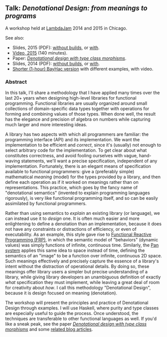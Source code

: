 ## Talk: *Denotational Design: from meanings to programs*

A workshop held at [LambdaJam](http://lambdajam.com) 2014 and 2015 in Chicago.

See also:

*   Slides, 2015 (PDF): [without builds](http://conal.net/talks/denotational-design-lambdajam-2015.pdf), or [with](http://conal.net/talks/denotational-design-lambdajam-2015-with-builds.pdf).
*   [Video, 2015](https://www.youtube.com/watch?v=bmKYiUOEo2A) (140 minutes).
*   Paper: [*Denotational design with type class morphisms*](http://conal.net/papers/type-class-morphisms/).
*   Slides, 2014 (PDF): [without builds](http://conal.net/talks/denotational-design-lambdajam-2014.pdf), or [with](http://conal.net/talks/denotational-design-lambdajam-2014-with-builds.pdf).
*   [Shorter (1-hour) BayHac version](https://github.com/conal/talk-2014-bayhac-denotational-design) with different examples, with video.

### Abstract

In this talk, I'll share a methodology that I have applied many times over the last 20+ years when designing high-level libraries for functional programming.
Functional libraries are usually organized around small collections of domain-specific data types together with operations for forming and combining values of those types.
When done well, the result has the elegance and precision of algebra on numbers while capturing much larger and more interesting ideas.

A library has two aspects with which all programmers are familiar: the programming interface (API) and its implementation.
We want the implementation to be efficient and *correct*, since it's (usually) not enough to select arbitrary code for the implementation.
To get clear about what constitutes correctness, and avoid fooling ourselves with vague, hand-waving statements, we'll want a precise specification, independent of any implementation.
Fortunately, there is an elegant means of specification available to functional programmers: give a (preferably simple) mathematical *meaning* (model) for the types provided by a library, and then define each operation as if it worked on meanings rather than on representations.
This practice, which goes by the fancy name of "denotational semantics" (invented to explain programming languages rigorously), is very like functional programming itself, and so can be easily assimilated by functional programmers.

Rather than using semantics to *explain* an existing library (or language), we can instead use it to *design* one.
It is often much easier and more enlightening to define a denotation than an implementation, because it does not have any constraints or distractions of efficiency, or even of executability.
As an example, this style gave rise to [Functional Reactive Programming (FRP)](http://stackoverflow.com/questions/5875929/specification-for-a-functional-reactive-programming-language/5878525#5878525), in which the semantic model of "behaviors" (dynamic values) was simply functions of infinite, continuous time.
Similarly, the [Pan system](http://conal.net/Pan) applies this same idea to space instead of time, defining the semantics of an "image" to be a function over infinite, continuous 2D space.
Such meanings effectively and precisely capture the essence of a library's intent without the distraction of operational details.
By doing so, these meanings offer library users a simpler but precise understanding of a library, while giving library developers an unambiguous definition of exactly *what* specification they must implement, while leaving a great deal of room for creativity about *how*.
I call this methodology "Denotational Design", because it is design focused on meaning (denotation).

The workshop will present the principles and practice of Denotational Design through examples.
I will use Haskell, where purity and type classes are especially useful to guide the process.
Once understood, the techniques are transferable to other functional languages as well.
If you'd like a sneak peak, see the paper [*Denotational design with type class morphisms*](http://conal.net/papers/type-class-morphisms/) and some [related blog articles](http://conal.net/blog/tag/type-class-morphism).
